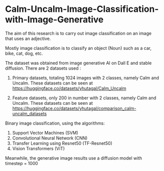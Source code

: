 # Calm-Uncalm-Image-Classification-with-Image-Generative
The aim of this research is to carry out image classification on an image that uses an adjective.

Mostly image classification is to classify an object (Noun) such as a car, bike, cat, dog, etc.

The dataset was obtained from image generative AI on Dall E and stable diffusion. 
There are 2 datasets used :
1. Primary datasets, totaling 1024 images with 2 classes, namely Calm and Uncalm.
   These datasets can be seen at https://huggingface.co/datasets/yhutagal/Calm_Uncalm
   
3. Feature datasets, only 200 in number with 2 classes, namely Calm and Uncalm.
   These datasets can be seen at https://huggingface.co/datasets/yhutagal/comparison_calm-uncalm_datasets

Binary image classification, using the algorithms:
1. Support Vector Machines (SVM)
2. Convolutional Neural Network (CNN)
3. Transfer Learning using Resnet50 (TF-Resnet50)
4. Vision Transformers (ViT)

Meanwhile, the generative image results use a diffusion model with timestep = 1000
